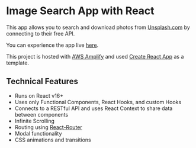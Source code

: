 # Image Search App with React
This app allows you to search and download photos from [Unsplash.com](https://unsplash.com) by connecting to their free API. 

You can experience the app live [here](https://master.d33pxtr4k37c7j.amplifyapp.com/).

This project is hosted with [AWS Amplify](https://aws.amazon.com/amplify/) and used [Create React App](https://github.com/facebook/create-react-app) as a template.

## Technical Features
- Runs on React v16+ 
- Uses only Functional Components, React Hooks, and custom Hooks
- Connects to a RESTful API and uses React Context to share data between components
- Infinite Scrolling
- Routing using [React-Router](https://reactrouter.com/)
- Modal functionality
- CSS animations and transitions
